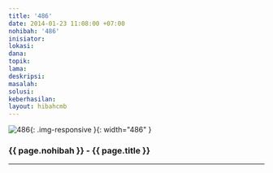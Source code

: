 ```yaml
---
title: '486'
date: 2014-01-23 11:08:00 +07:00
nohibah: '486'
inisiator: 
lokasi: 
dana: 
topik: 
lama: 
deskripsi: 
masalah: 
solusi: 
keberhasilan: 
layout: hibahcmb
---
```


![486](/static/img/hibahcmb/486.png){: .img-responsive }{: width="486" }

### {{ page.nohibah }} - {{ page.title }}

---
